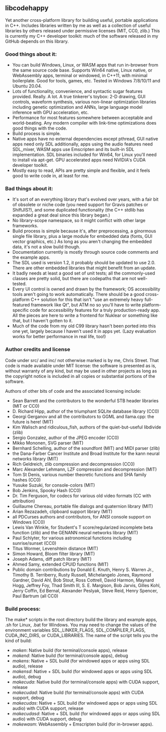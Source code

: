 ## libcodehappy

Yet another cross-platform library for building useful, portable applications in C++. Includes libraries written by me as well as a collection of
useful libraries by others released under permissive licenses (MIT, CC0, zlib.) This is currently my C++ developer toolkit: much of 
the software released in my GitHub depends on this library.

### Good things about it:

- You can build Windows, Linux, or WASM apps that run in-browser from the same source code base. Supports Win64 native, Linux native, or WebAssembly apps, terminal or windowed, in C++11, with minimal boilerplate. Good for tools, games, etc. Tested in Windows 7/8/10/11 and Ubuntu 20.04.
- Lots of functionality, convenience, and syntactic sugar features provided. Really. A lot. A true tinkerer's toybox: 2-D drawing, GUI controls, waveform synthesis, various non-linear optimization libraries including genetic optimization and ANNs, large language model inference with GPU acceleration, etc.
- Performance for most features somewhere between acceptable and world-beating. Any modern compiler with link-time optimizations does good things with the code.
- Build process is simple.
- Native apps have no external dependencies except pthread, GUI native apps need only SDL additionally, apps using the audio features need  SDL_mixer, WASM apps use Emscripten and its built-in SDL implementation. SDL binaries included for Win64, for Linux you'll need to install via apt-get. GPU accelerated apps need NVIDIA's CUDA developer toolkit.
- Mostly easy to read, APIs are pretty simple and flexible, and it feels good to write code in, at least for me.

### Bad things about it:

- It's sort of an everything library that's evolved over years, with a fair bit of obsolete or niche code (you need support for Gravis patches or ShiftJIS?), and some duplicated functionality (the C++ stdlib has expanded a great deal since this library began.)
- No library-scope namespace, so it might conflict with other large frameworks.
- Build process is simple because it's, after preprocessing, a ginormous single file library, plus a large module for embedded data (fonts, GUI vector graphics, etc.) As long as you aren't changing the embedded data, it's not a slow build though.
- Documentation currently is mostly through source code comments and the example apps.
- The SDL used is version 1.2, it probably should be updated to use 2.0. There are other embedded libraries that might benefit from an update.
- It badly needs at least a good set of unit tests; all the commonly-used classes are pretty solid, but there are codepaths that are not well-tested.
- Every UI control is owned and drawn by the framework; OS accessibility tools aren't going to work automatically. There should be a good cross-platform C++ solution for this that isn't "use an extremely heavy full-featured framework like Qt", but ATM no so you'll have to write platform-specific code for accessibility features for a truly production-ready app. All the pieces are here to write a frontend for Nuklear or something like that, but I haven't gotten to it.
- Much of the code from my old C99 library hasn't been ported into this one yet, largely because I haven't used it in apps yet. (Lazy evaluation works for better performance in real life, too!) 

### Author credits and license

Code under src/ and inc/ not otherwise marked is by me, Chris Street. That code is made available under MIT license: the software is presented as is, without warranty of any kind, but may be used in other projects as long as the copyright notice is included in all copies or substantial portions of the software.

Authors of other bits of code and the associated licensing include:

- Sean Barrett and the contributors to the wonderful STB header libraries (MIT or CC0)
- D. Richard Hipp, author of the triumphant SQLite database library (CC0)
- Georgi Gerganov and all the contributors to GGML and llama.cpp: the future is here! (MIT)
- Kim Walisch and ridiculous_fish, authors of the quiet-but-useful libdivide (zlib)
- Sergio Gonzalez, author of the JPEG encoder (CC0)
- Mikko Mononen, SVG parser (MIT)
- Bernhard Schelling, author of the soundfont (MIT) and MIDI parser (zlib)
- the Dana-Farber Cancer Institute and Broad Institute for the kann neural networks library (MIT)
- Rich Geldreich, zlib compression and decompression (CC0)
- Marc Alexander Lehmann, LZF compression and decompression (MIT)
- Tom St Denis, various number theoretic functions and SHA family hashes (CC0)
- Yusuke Suzuki, for console-colors (MIT)
- Bob Jenkins, Spooky Hash (CC0)
- Dr. Tim Ferguson, for codecs for various old video formats (CC with attribution)
- Guillaume Chereau, portable file dialogs and quaternion library (MIT)
- Arian Rezazadeh, clipboard support library (MIT)
- all PDCurses authors and contributors, for ANSI console support on Windows (CC0)
- Lewis Van Winkle, for Student's T score/regularized incomplete beta function (zlib) and the GENANN neural networks library (MIT)
- Paul Schlyter, for various astronomical functions including sunrise/sunset (CC0)
- Titus Wormer, Levenshtein distance (MIT)
- Simon Howard, Bloom filter library (MIT)
- Joseph Adams, diff patch library (MIT)
- Ahmed Samy, extended CPUID functions (MIT)
- Public domain contributions by Donald E. Knuth, Henry S. Warren Jr., Timothy B. Terriberry, Rusty Russell, Michelangelo Jones, Raymond Gardner, David Ahl, Bob Stout, Ross Cottrell, David Harmon, Maynard Hogg, Jeffrey Foy, Thad Smith III, S. E. Margison, Bob Jarvis, Gilles Kohl, Jerry Coffin, Ed Bernal, Alexander Peslyak, Steve Reid, Henry Spencer, Paul Bartrum (all CC0)

### Build process:

The make* scripts in the root directory build the library and example apps, .sh for Linux, .bat for Windows. You may need to change the values of the environment variables SDL_LINKER_FLAGS, SDL_COMPILER_FLAGS, CUDA_INC_DIRS, or CUDA_LIBRARIES. The name of the script tells you the kind of build:

- *maken*: Native build (for terminal/console apps), release
- *makend*: Native build (for terminal/console apps), debug
- *makens*: Native + SDL build (for windowed apps or apps using SDL audio), release
- *makensd*: Native + SDL build (for windowed apps or apps using SDL audio), debug
- *makecuda*: Native build (for terminal/console apps) with CUDA support, release
- *makecudad*: Native build (for terminal/console apps) with CUDA support, debug
- *makecudas*: Native + SDL build (for windowed apps or apps using SDL audio) with CUDA support, release
- *makecudasd*: Native + SDL build (for windowed apps or apps using SDL audio) with CUDA support, debug
- *makewasm*: WebAssembly + Emscripten build (for in-browser apps).

